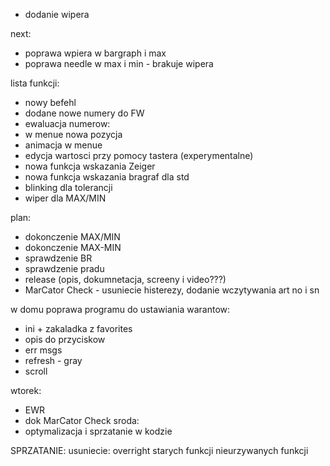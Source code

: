 - dodanie wipera


next:
- poprawa wpiera w bargraph i max
- poprawa needle w max i min - brakuje wipera



lista funkcji:
- nowy befehl
- dodane nowe numery do FW
- ewaluacja numerow: 
- w menue nowa pozycja
- animacja w menue
- edycja wartosci przy pomocy tastera (experymentalne)
- nowa funkcja wskazania Zeiger
- nowa funkcja wskazania bragraf dla std
- blinking dla tolerancji
- wiper dla MAX/MIN


plan:
- dokonczenie MAX/MIN
- dokonczenie MAX-MIN
- sprawdzenie BR
- sprawdzenie pradu
- release (opis, dokumnetacja, screeny i video???)
- MarCator Check - usuniecie histerezy, dodanie wczytywania art no i sn

w domu poprawa programu do ustawiania warantow:
- ini + zakaladka z favorites
- opis do przyciskow
- err msgs
- refresh - gray
- scroll

wtorek:
- EWR
- dok MarCator Check
sroda:
- optymalizacja i sprzatanie w kodzie

SPRZATANIE:
usuniecie: overright
starych funkcji
nieurzywanych funkcji